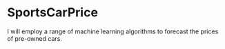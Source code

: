 # SportsCarPrice
I will employ a range of machine learning algorithms to forecast the prices of pre-owned cars.
